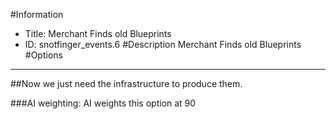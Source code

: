 #Information
 - Title: Merchant Finds old Blueprints
 - ID: snotfinger_events.6
#Description
Merchant Finds old Blueprints
#Options

___
##Now we just need the infrastructure to produce them.

###AI weighting:
AI weights this option at 90

